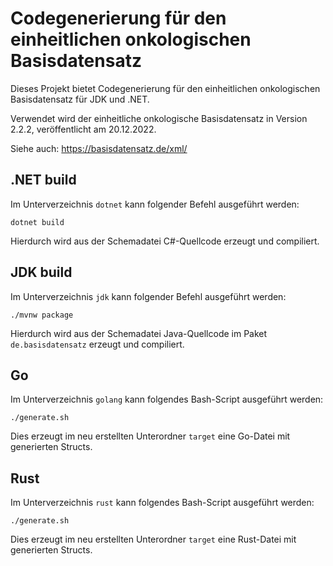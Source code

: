 # Codegenerierung für den einheitlichen onkologischen Basisdatensatz

Dieses Projekt bietet Codegenerierung für den einheitlichen onkologischen Basisdatensatz
für JDK und .NET.

Verwendet wird der einheitliche onkologische Basisdatensatz in Version 2.2.2,
veröffentlicht am 20.12.2022.

Siehe auch: https://basisdatensatz.de/xml/

## .NET build

Im Unterverzeichnis `dotnet` kann folgender Befehl ausgeführt werden:

```
dotnet build
```

Hierdurch wird aus der Schemadatei C#-Quellcode erzeugt und compiliert.

## JDK build

Im Unterverzeichnis `jdk` kann folgender Befehl ausgeführt werden:

```
./mvnw package
```

Hierdurch wird aus der Schemadatei Java-Quellcode im Paket
`de.basisdatensatz` erzeugt und compiliert.

## Go

Im Unterverzeichnis `golang` kann folgendes Bash-Script ausgeführt werden:

```
./generate.sh
```

Dies erzeugt im neu erstellten Unterordner `target` eine Go-Datei mit generierten Structs.

## Rust

Im Unterverzeichnis `rust` kann folgendes Bash-Script ausgeführt werden:

```
./generate.sh
```

Dies erzeugt im neu erstellten Unterordner `target` eine Rust-Datei mit generierten Structs.
